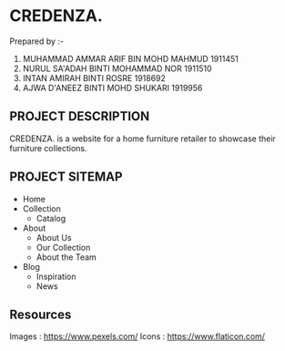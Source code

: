 # CREDENZA.
Prepared by :-
1. MUHAMMAD AMMAR ARIF BIN MOHD MAHMUD  1911451
2. NURUL SA'ADAH BINTI MOHAMMAD NOR     1911510
3. INTAN AMIRAH BINTI ROSRE             1918692
4. AJWA D'ANEEZ BINTI MOHD SHUKARI      1919956

## PROJECT DESCRIPTION
CREDENZA. is a website for a home furniture retailer to showcase their furniture collections.

## PROJECT SITEMAP
* Home
* Collection 
  * Catalog
* About
  * About Us
  * Our Collection
  * About the Team
* Blog
  * Inspiration
  * News
 
## Resources
Images : https://www.pexels.com/
Icons : https://www.flaticon.com/
  
